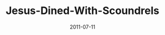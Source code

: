---
layout: music 
title: "Jesus-Dined-With-Scoundrels"
series: "Jesus: The Greatest Show on Earth"
date: 2011-07-11 
description: "Brian Wells talks about how Jesus redefined God."
audio: "http://www.crossroads.net/players/media/hq/greatestshow04.mp3"
audio-duration: "45:58"
---